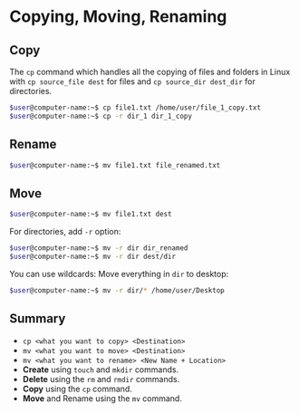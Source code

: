 # Copying, Moving, Renaming

## Copy
The `cp` command which handles all the copying of files and folders in Linux with `cp source_file dest` for files and `cp source_dir dest_dir` for directories.

```bash
$user@computer-name:~$ cp file1.txt /home/user/file_1_copy.txt
$user@computer-name:~$ cp -r dir_1 dir_1_copy
```

## Rename
```bash
$user@computer-name:~$ mv file1.txt file_renamed.txt
```

## Move
```bash
$user@computer-name:~$ mv file1.txt dest
```

For directories, add `-r` option:
```bash
$user@computer-name:~$ mv -r dir dir_renamed
$user@computer-name:~$ mv -r dir dest/dir
```

You can use wildcards:
Move everything in `dir` to desktop:
```bash
$user@computer-name:~$ mv -r dir/* /home/user/Desktop
```

## Summary
- `cp <what you want to copy> <Destination>`
- `mv <what you want to move> <Destination>`
- `mv <what you want to rename> <New Name + Location>`
- **Create** using `touch` and `mkdir` commands.
- **Delete** using the `rm` and `rmdir` commands.
- **Copy** using the `cp` command.
- **Move** and Rename using the `mv` command.